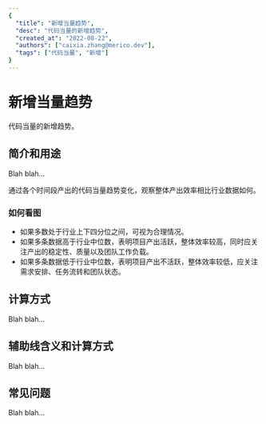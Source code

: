 ```yaml
---
{
  "title": "新增当量趋势",
  "desc": "代码当量的新增趋势",
  "created_at": "2022-08-22",
  "authors": ["caixia.zhang@merico.dev"],
  "tags": ["代码当量", "新增"]
}
---
```

# 新增当量趋势

代码当量的新增趋势。

## 简介和用途

Blah blah...

<div data-section="abstract">

通过各个时间段产出的代码当量趋势变化，观察整体产出效率相比行业数据如何。

<div data-section="how-to-read-chart">

### 如何看图

- 如果多数处于行业上下四分位之间，可视为合理情况。
- 如果多条数据高于行业中位数，表明项目产出活跃，整体效率较高，同时应关注产出的稳定性、质量以及团队工作负载。
- 如果多条数据低于行业中位数，表明项目产出不活跃，整体效率较低，应关注需求安排、任务流转和团队状态。

</div>

</div>

## 计算方式

Blah blah...

## 辅助线含义和计算方式

Blah blah...

## 常见问题

Blah blah...
